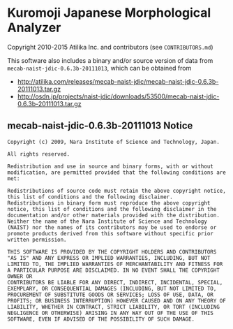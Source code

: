 # Kuromoji Japanese Morphological Analyzer

Copyright 2010-2015 Atilika Inc. and contributors (see `CONTRIBUTORS.md`)

This software also includes a binary and/or source version of data from
`mecab-naist-jdic-0.6.3b-20111013`, which can be obtained from 

- http://atilika.com/releases/mecab-naist-jdic/mecab-naist-jdic-0.6.3b-20111013.tar.gz
- http://osdn.jp/projects/naist-jdic/downloads/53500/mecab-naist-jdic-0.6.3b-20111013.tar.gz

## mecab-naist-jdic-0.6.3b-20111013 Notice

    Copyright (c) 2009, Nara Institute of Science and Technology, Japan.

    All rights reserved.

    Redistribution and use in source and binary forms, with or without
    modification, are permitted provided that the following conditions are
    met:

    Redistributions of source code must retain the above copyright notice,
    this list of conditions and the following disclaimer.
    Redistributions in binary form must reproduce the above copyright
    notice, this list of conditions and the following disclaimer in the
    documentation and/or other materials provided with the distribution.
    Neither the name of the Nara Institute of Science and Technology
    (NAIST) nor the names of its contributors may be used to endorse or
    promote products derived from this software without specific prior
    written permission.

    THIS SOFTWARE IS PROVIDED BY THE COPYRIGHT HOLDERS AND CONTRIBUTORS
    "AS IS" AND ANY EXPRESS OR IMPLIED WARRANTIES, INCLUDING, BUT NOT
    LIMITED TO, THE IMPLIED WARRANTIES OF MERCHANTABILITY AND FITNESS FOR
    A PARTICULAR PURPOSE ARE DISCLAIMED. IN NO EVENT SHALL THE COPYRIGHT OWNER OR
    CONTRIBUTORS BE LIABLE FOR ANY DIRECT, INDIRECT, INCIDENTAL, SPECIAL,
    EXEMPLARY, OR CONSEQUENTIAL DAMAGES (INCLUDING, BUT NOT LIMITED TO,
    PROCUREMENT OF SUBSTITUTE GOODS OR SERVICES; LOSS OF USE, DATA, OR
    PROFITS; OR BUSINESS INTERRUPTION) HOWEVER CAUSED AND ON ANY THEORY OF
    LIABILITY, WHETHER IN CONTRACT, STRICT LIABILITY, OR TORT (INCLUDING
    NEGLIGENCE OR OTHERWISE) ARISING IN ANY WAY OUT OF THE USE OF THIS
    SOFTWARE, EVEN IF ADVISED OF THE POSSIBILITY OF SUCH DAMAGE.
